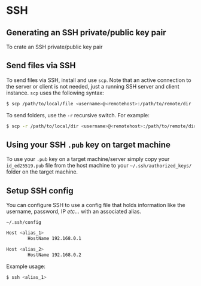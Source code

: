 # SSH

## Generating an SSH private/public key pair

To crate an SSH private/public key pair

## Send files via SSH

To send files via SSH, install and use `scp`. Note that an active connection to the server or client is not needed, just a running SSH server and client instance. `scp` uses the following syntax:

```bash
$ scp /path/to/local/file <username>@<remotehost>:/path/to/remote/dir
```

To send folders, use the `-r` recursive switch. For example:

```bash
$ scp -r /path/to/local/dir <username>@<remotehost>:/path/to/remote/dir
```

## Using your SSH `.pub` key on target machine

To use your `.pub` key on a target machine/server simply copy your `id_ed25519.pub` file from the host machine to your `~/.ssh/authorized_keys/` folder on the target machine.

## Setup SSH config

You can configure SSH to use a config file that holds information like the username, password, IP _etc..._ with an associated alias.

`~/.ssh/config`

```bash
Host <alias_1>
        HostName 192.168.0.1

Host <alias_2>
        HostName 192.168.0.2
```

Example usage:

```bash
$ ssh <alias_1>
```